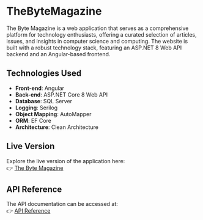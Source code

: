 # TheByteMagazine

The Byte Magazine is a web application that serves as a comprehensive platform for technology enthusiasts, offering a curated selection of articles, issues, and insights in computer science and computing. The website is built with a robust technology stack, featuring an ASP.NET 8 Web API backend and an Angular-based frontend.

## Technologies Used

- **Front-end**: Angular
- **Back-end**: ASP.NET Core 8 Web API
- **Database**: SQL Server
- **Logging**: Serilog
- **Object Mapping**: AutoMapper
- **ORM**: EF Core
- **Architecture**: Clean Architecture

## Live Version

Explore the live version of the application here:  
👉 [The Byte Magazine](https://the-byte-magazine.web.app)

## API Reference

The API documentation can be accessed at:  
👉 [API Reference](https://the-byte-magazine.runasp.net/scalar/v1)

